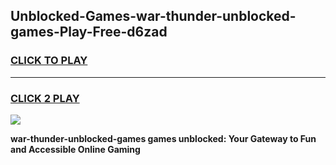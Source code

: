 
## Unblocked-Games-war-thunder-unblocked-games-Play-Free-d6zad
<h3>
<a href="https://premium76.site?title=war-thunder-unblocked-games&ref=23A">CLICK TO PLAY</a></h3>
<hr>

<h3>
<a href="https://premium76.site?title=war-thunder-unblocked-games&ref=23A">CLICK 2 PLAY</a>
  
</h3>

<a href="https://premium76.site?title=war-thunder-unblocked-games&ref=23A"><img src="https://clearcache.store/games.png"></a>


**war-thunder-unblocked-games games unblocked: Your Gateway to Fun and Accessible Online Gaming**
